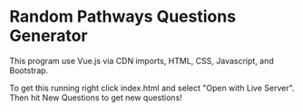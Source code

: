 # Random Pathways Questions Generator 

This program use Vue.js via CDN imports, HTML, CSS, Javascript, and Bootstrap.

To get this running right click index.html and select "Open with Live Server". Then hit New Questions to get new questions! 